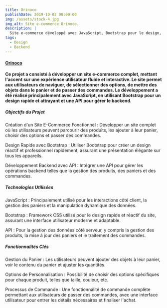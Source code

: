 ```yaml
---
title: Orinoco
publishDate: 2019-10-02 00:00:00
img: /assets/stock-4.jpg
img_alt: Site e-commerce Orinoco.
description: |
  Site e-commerce développé avec JavaScript, Bootstrap pour le design, et une API pour le backend, incluant des fonctionnalités pour ajouter des objets au panier, choisir des options, et passer des commandes.
tags:
  - Design
  - Backend
---
```


#### [Orinoco](https://max-rh75.github.io/MaxHamoui_5_31082021/)

**Ce projet a consisté à développer un site e-commerce complet, mettant l'accent sur une expérience utilisateur fluide et interactive. Le site permet aux utilisateurs de naviguer, de sélectionner des options, de mettre des objets dans le panier et de passer des commandes. Le développement a été réalisé principalement avec JavaScript, en utilisant Bootstrap pour un design rapide et attrayant et une API pour gérer le backend.**

##### Objectifs du Projet

Création d'un Site E-Commerce Fonctionnel : Développer un site complet où les utilisateurs peuvent parcourir des produits, les ajouter à leur panier, choisir des options et passer des commandes.

Design Rapide avec Bootstrap : Utiliser Bootstrap pour créer un design réactif et professionnel rapidement, assurant une présentation élégante sur tous les appareils.

Développement Backend avec API : Intégrer une API pour gérer les opérations backend telles que la gestion des produits, des paniers et des commandes.

##### Technologies Utilisées

JavaScript : Principalement utilisé pour les interactions côté client, la gestion des paniers et la manipulation dynamique des données.

Bootstrap : Framework CSS utilisé pour le design rapide et réactif du site, assurant une interface utilisateur moderne et adaptable.

API : Pour la gestion des données côté serveur, y compris la gestion des produits, la mise à jour des paniers et le traitement des commandes.

##### Fonctionnalités Clés

Gestion du Panier : Les utilisateurs peuvent ajouter des objets à leur panier, voir le contenu du panier et ajuster les quantités.

Options de Personnalisation : Possibilité de choisir des options spécifiques pour chaque produit, telles que taille, couleur, etc.

Processus de Commande : Une fonctionnalité de commande complète permettant aux utilisateurs de passer des commandes, avec une interface utilisateur pour entrer les détails nécessaires et finaliser l'achat.
